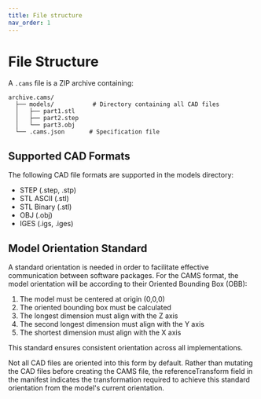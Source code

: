 ```yaml
---
title: File structure
nav_order: 1
---
```


# File Structure

A `.cams` file is a ZIP archive containing:

```
archive.cams/
  ├── models/           # Directory containing all CAD files
  │   ├── part1.stl
  │   ├── part2.step
  │   └── part3.obj
  └── .cams.json       # Specification file

```

## Supported CAD Formats

The following CAD file formats are supported in the models directory:

- STEP (.step, .stp)
- STL ASCII (.stl)
- STL Binary (.stl)
- OBJ (.obj)
- IGES (.igs, .iges)

## Model Orientation Standard

A standard orientation is needed in order to facilitate effective communication between software packages. For the CAMS format, the model orientation will be according to their Oriented Bounding Box (OBB):

1. The model must be centered at origin (0,0,0)
2. The oriented bounding box must be calculated
3. The longest dimension must align with the Z axis
4. The second longest dimension must align with the Y axis
5. The shortest dimension must align with the X axis

This standard ensures consistent orientation across all implementations. 

Not all CAD files are oriented into this form by default. Rather than mutating the CAD files before creating the CAMS file, the referenceTransform field in the manifest indicates the transformation required to achieve this standard orientation from the model's current orientation.